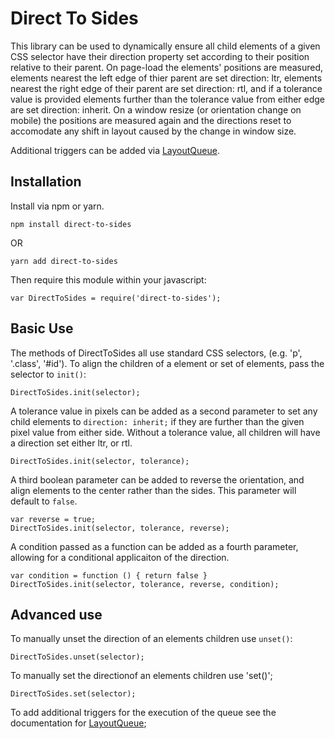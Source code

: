 # Direct To Sides

This library can be used to dynamically ensure all child elements of a given CSS selector have their direction property set according to their position relative to their parent. On page-load the elements' positions are measured, elements nearest the left edge of thier parent are set direction: ltr, elements nearest the right edge of their parent are set direction: rtl, and if a tolerance value is provided elements further than the tolerance value from either edge are set direction: inherit. On a window resize (or orientation change on mobile) the positions are measured again and the directions reset to accomodate any shift in layout caused by the change in window size.

Additional triggers can be added via [LayoutQueue](https://github.com/davejtoews/layout-queue).

##  Installation

Install via npm or yarn.

    npm install direct-to-sides

OR

	yarn add direct-to-sides

Then require this module within your javascript:

    var DirectToSides = require('direct-to-sides');

## Basic Use

The methods of DirectToSides all use standard CSS selectors, (e.g. 'p', '.class', '#id'). To align the children of a element or set of elements, pass the selector to `init()`:

    DirectToSides.init(selector);

A tolerance value in pixels can be added as a second parameter to set any child elements to `direction: inherit;` if they are further than the given pixel value from either side. Without a tolerance value, all children will have a direction set either ltr, or rtl.

    DirectToSides.init(selector, tolerance);

A third boolean parameter can be added to reverse the orientation, and align elements to the center rather than the sides. This parameter will default to `false`.

    var reverse = true;
    DirectToSides.init(selector, tolerance, reverse);

A condition passed as a function can be added as a fourth parameter, allowing for a conditional applicaiton of the direction.

	var condition = function () { return false }
	DirectToSides.init(selector, tolerance, reverse, condition);

## Advanced use

To manually unset the direction of an elements children use `unset()`:

	DirectToSides.unset(selector);

To manually set the directionof an elements children use 'set()';

    DirectToSides.set(selector);

To add additional triggers for the execution of the queue see the documentation for [LayoutQueue](https://github.com/davejtoews/layout-queue);